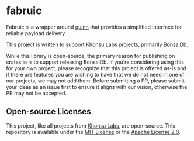 # fabruic

Fabruic is a wrapper around [quinn](https://lib.rs/quinn) that provides a
simplified interface for reliable payload delivery.

This project is written to support Khonsu Labs projects, primarily
[BonsaiDb](https://github.com/khonsulabs/bonsaidb).

While this library is open-source, the primary reason for publishing on
crates.io is to support releasing BonsaiDb. If you're considering using this for
your own project, please recognize that this project is offered as-is and if
there are features you are wishing to have that we do not need in one of our
projects, we may not add them. Before submitting a PR, please submit your ideas
as an issue first to ensure it aligns with our vision, otherwise the PR may not
be accepted.

## Open-source Licenses

This project, like all projects from [Khonsu Labs](https://khonsulabs.com/), are
open-source. This repository is available under the [MIT License](./LICENSE-MIT)
or the [Apache License 2.0](./LICENSE-APACHE).
